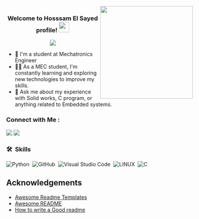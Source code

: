
<img width="250" align="right" src="https://media.giphy.com/media/qgQUggAC3Pfv687qPC/giphy.gif">

<h3 align="center">
  Welcome to Hosssam El Sayed profile!
  <img src="https://media.giphy.com/media/hvRJCLFzcasrR4ia7z/giphy.gif" width="28">
</h3>

<!-- Typing SVG by DenverCoder1 - https://github.com/DenverCoder1/readme-typing-svg -->
<p align="center">
  <a href="https://github.com/DenverCoder1/readme-typing-svg"><img src="https://readme-typing-svg.herokuapp.com/?lines=Embedded%20SW%20Engineer;Always%20learning%20new%20things&font=Fira%20Code&center=true&width=440&height=45&color=f75c7e&vCenter=true&size=22"></a>
</p> 

- 🏢 I'm a student at Mechatronics Engineer 
- 👨‍💻 As a MEC student, I'm constantly learning and exploring new technologies to improve my skills.
- 💬 Ask me about my experience with Solid works, C program, or anything related to Embedded systems.



### Connect with Me :

<a href="https://www.linkedin.com/in/hossamaboali55" target="_blank"><img src="https://img.shields.io/badge/-Hossam%20Elsayed-0077B5?style=for-the-badge&logo=Linkedin&logoColor=white"/></a>
<a href="https://www.facebook.com/PR.H.E55/" target="_blank"><img src="https://img.shields.io/badge/-Hossam%20Elsayed%20Mohammed-0077B5?style=for-the-badge&logo=Facebook&logoColor=white"/></a>
### 🛠 &nbsp;Skills
![Python](https://img.shields.io/badge/-Python%20-05122A?style=flat&logo=python)&nbsp;
![GitHub](https://img.shields.io/badge/-GitHub-05122A?style=flat&logo=github)&nbsp;
![Visual Studio Code](https://img.shields.io/badge/-Visual%20Studio%20Code-05122A?style=flat&logo=visual-studio-code&logoColor=007ACC)&nbsp;
![LINUX](https://img.shields.io/badge/Linux-FCC624?style=for-the-badge&logo=linux&logoColor=black)&nbsp;
![C](https://img.shields.io/badge/C-00599C?style=for-the-badge&logo=c&logoColor=white)&nbsp;


## Acknowledgements

 - [Awesome Readme Templates](https://awesomeopensource.com/project/elangosundar/awesome-README-templates)
 - [Awesome README](https://github.com/matiassingers/awesome-readme)
 - [How to write a Good readme](https://bulldogjob.com/news/449-how-to-write-a-good-readme-for-your-github-project)
